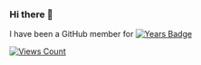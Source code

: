### Hi there 👋

I have been a GitHub member for [![Years Badge](https://badges.pufler.dev/years/Jed-Z)](https://badges.pufler.dev)

[![Views Count](https://komarev.com/ghpvc/?username=Jed-Z)](https://github.com/antonkomarev/github-profile-views-counter)

<!--
**Jed-Z/Jed-Z** is a ✨ _special_ ✨ repository because its `README.md` (this file) appears on your GitHub profile.

Here are some ideas to get you started:

- 🔭 I’m currently working on ...
- 🌱 I’m currently learning ...
- 👯 I’m looking to collaborate on ...
- 🤔 I’m looking for help with ...
- 💬 Ask me about ...
- 📫 How to reach me: ...
- 😄 Pronouns: ...
- ⚡ Fun fact: ...
-->
